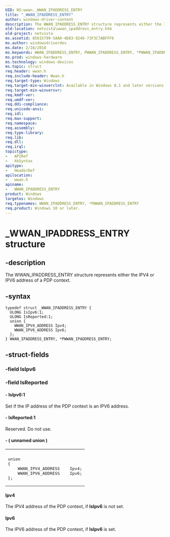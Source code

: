 ```yaml
---
UID: NS:wwan._WWAN_IPADDRESS_ENTRY
title: "_WWAN_IPADDRESS_ENTRY"
author: windows-driver-content
description: The WWAN_IPADDRESS_ENTRY structure represents either the IPV4 or IPV6 address of a PDP context.
old-location: netvista\wwan_ipaddress_entry.htm
old-project: netvista
ms.assetid: 85615799-5AA0-4D83-9246-73F3C7ABFFF6
ms.author: windowsdriverdev
ms.date: 2/16/2018
ms.keywords: WWAN_IPADDRESS_ENTRY, PWWAN_IPADDRESS_ENTRY, *PWWAN_IPADDRESS_ENTRY, _WWAN_IPADDRESS_ENTRY, wwan/WWAN_IPADDRESS_ENTRY, wwan/PWWAN_IPADDRESS_ENTRY, PWWAN_IPADDRESS_ENTRY structure pointer [Network Drivers Starting with Windows Vista], WWAN_IPADDRESS_ENTRY structure [Network Drivers Starting with Windows Vista], netvista.wwan_ipaddress_entry
ms.prod: windows-hardware
ms.technology: windows-devices
ms.topic: struct
req.header: wwan.h
req.include-header: Wwan.h
req.target-type: Windows
req.target-min-winverclnt: Available in Windows 8.1 and later versions of Windows.
req.target-min-winversvr: 
req.kmdf-ver: 
req.umdf-ver: 
req.ddi-compliance: 
req.unicode-ansi: 
req.idl: 
req.max-support: 
req.namespace: 
req.assembly: 
req.type-library: 
req.lib: 
req.dll: 
req.irql: 
topictype:
-	APIRef
-	kbSyntax
apitype:
-	HeaderDef
apilocation:
-	wwan.h
apiname:
-	WWAN_IPADDRESS_ENTRY
product: Windows
targetos: Windows
req.typenames: WWAN_IPADDRESS_ENTRY, *PWWAN_IPADDRESS_ENTRY
req.product: Windows 10 or later.
---
```


# _WWAN_IPADDRESS_ENTRY structure


## -description


The WWAN_IPADDRESS_ENTRY structure represents either the IPV4 or IPV6 address of a PDP context.


## -syntax


````
typedef struct _WWAN_IPADDRESS_ENTRY {
  ULONG IsIpv6:1;
  ULONG IsReported:1;
  union {
    WWAN_IPV4_ADDRESS Ipv4;
    WWAN_IPV6_ADDRESS Ipv6;
  };
} WWAN_IPADDRESS_ENTRY, *PWWAN_IPADDRESS_ENTRY;
````


## -struct-fields




### -field IsIpv6

 


### -field IsReported

 




#### - IsIpv6:1

Set if the IP address of the PDP context is an IPV6 address.


#### - IsReported:1

Reserved. Do not use.


#### - ( unnamed union )

<div class="code"><span codelanguage=""><table>
<tr>
<th></th>
</tr>
<tr>
<td>
<pre>
union
{
    WWAN_IPV4_ADDRESS    Ipv4;
    WWAN_IPV6_ADDRESS    Ipv6;
};</pre>
</td>
</tr>
</table></span></div>


#### Ipv4

The IPV4 address of the PDP context, if <b>IsIpv6</b> is not set.



#### Ipv6

The IPV6 address of the PDP context, if <b>IsIpv6</b> is set.


